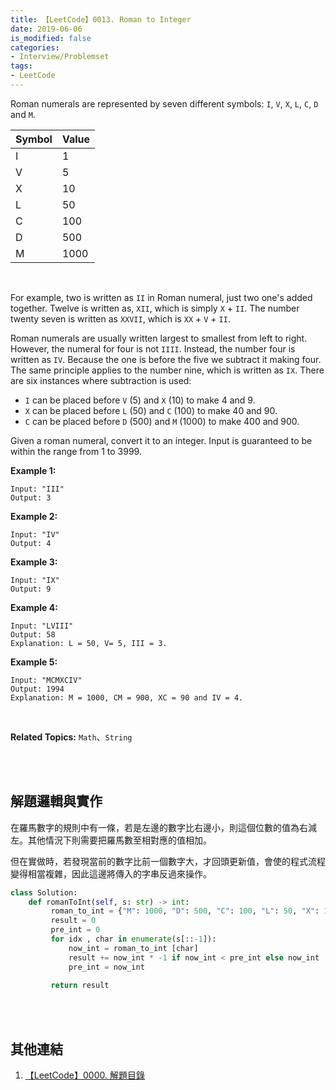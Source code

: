 ```yaml
---
title: 【LeetCode】0013. Roman to Integer
date: 2019-06-06
is_modified: false
categories:
- Interview/Problemset
tags:
- LeetCode
--- 
```


Roman numerals are represented by seven different symbols: `I`, `V`, `X`, `L`, `C`, `D` and `M`.
<!--more-->

|**Symbol**|**Value**|
|-------------|---| 
|I|1|
|V|5|
|X|10|
|L|50|
|C|100|
|D|500|
|M|1000|


<br>

For example, two is written as  `II` in Roman numeral, just two one's added together. Twelve is written as,  `XII`, which is simply  `X`  +  `II`. The number twenty seven is written as  `XXVII`, which is  `XX`  +  `V`  +  `II`.
<br>

Roman numerals are usually written largest to smallest from left to right. However, the numeral for four is not  `IIII`. Instead, the number four is written as  `IV`. Because the one is before the five we subtract it making four. The same principle applies to the number nine, which is written as  `IX`. There are six instances where subtraction is used:
<br>

-   `I`  can be placed before  `V`  (5) and  `X`  (10) to make 4 and 9.
-   `X`  can be placed before  `L`  (50) and  `C`  (100) to make 40 and 90.
-   `C`  can be placed before  `D`  (500) and  `M`  (1000) to make 400 and 900.

Given a roman numeral, convert it to an integer. Input is guaranteed to be within the range from 1 to 3999.

**Example 1:**
```
Input: "III"
Output: 3
```

**Example 2:**
```
Input: "IV"
Output: 4
```

**Example 3:**
```
Input: "IX"
Output: 9
```

**Example 4:**
```
Input: "LVIII"
Output: 58
Explanation: L = 50, V= 5, III = 3.
```

**Example 5:**
```
Input: "MCMXCIV"
Output: 1994
Explanation: M = 1000, CM = 900, XC = 90 and IV = 4.
```

<br>

**Related Topics:** `Math`、`String`

<br><br>

## 解題邏輯與實作
在羅馬數字的規則中有一條，若是左邊的數字比右邊小，則這個位數的值為右減左。其他情況下則需要把羅馬數至相對應的值相加。

但在實做時，若發現當前的數字比前一個數字大，才回頭更新值，會使的程式流程變得相當複雜，因此這邊將傳入的字串反過來操作。

```python
class Solution:
    def romanToInt(self, s: str) -> int:
         roman_to_int = {"M": 1000, "D": 500, "C": 100, "L": 50, "X": 10, "V": 5, "I": 1}
         result = 0
         pre_int = 0
         for idx , char in enumerate(s[::-1]):
             now_int = roman_to_int [char]
             result += now_int * -1 if now_int < pre_int else now_int
             pre_int = now_int
			
         return result
```

<br><br>

## 其他連結
1. [【LeetCode】0000. 解題目錄](/LeetCode-0000-Contents/)